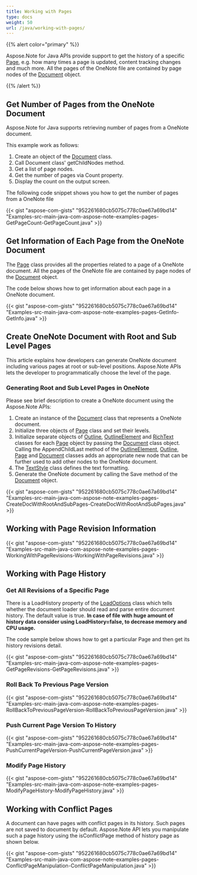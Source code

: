 ```yaml
---
title: Working with Pages
type: docs
weight: 50
url: /java/working-with-pages/
---
```


{{% alert color="primary" %}} 

Aspose.Note for Java APIs provide support to get the history of a specific [Page](http://www.aspose.com/api/java/note/com.aspose.note/classes/Page), e.g. how many times a page is updated, content tracking changes and much more. All the pages of the OneNote file are contained by page nodes of the [Document](http://www.aspose.com/api/java/note/com.aspose.note/classes/Document) object.

{{% /alert %}} 
## **Get Number of Pages from the OneNote Document**
Aspose.Note for Java supports retrieving number of pages from a OneNote document.

This example work as follows:

1. Create an object of the [Document](http://www.aspose.com/api/java/note/com.aspose.note/classes/Document) class.
1. Call Document class' getChildNodes method.
1. Get a list of page nodes.
1. Get the number of pages via Count property.
1. Display the count on the output screen.

The following code snippet shows you how to get the number of pages from a OneNote file

{{< gist "aspose-com-gists" "952261680cb5075c778c0ae67a69bd14" "Examples-src-main-java-com-aspose-note-examples-pages-GetPageCount-GetPageCount.java" >}}
## **Get Information of Each Page from the OneNote Document**
The [Page](http://www.aspose.com/api/java/note/com.aspose.note/classes/Page) class provides all the properties related to a page of a OneNote document. All the pages of the OneNote file are contained by page nodes of the [Document](http://www.aspose.com/api/java/note/com.aspose.note/classes/Document) object.

The code below shows how to get information about each page in a OneNote document.

{{< gist "aspose-com-gists" "952261680cb5075c778c0ae67a69bd14" "Examples-src-main-java-com-aspose-note-examples-pages-GetInfo-GetInfo.java" >}}
## **Create OneNote Document with Root and Sub Level Pages**
This article explains how developers can generate OneNote document including various pages at root or sub-level positions. Aspose.Note APIs lets the developer to programmatically choose the level of the page.
### **Generating Root and Sub Level Pages in OneNote**
Please see brief description to create a OneNote document using the Aspose.Note APIs:

1. Create an instance of the [Document](http://www.aspose.com/api/java/note/com.aspose.note/classes/Document) class that represents a OneNote document.
1. Initialize three objects of [Page](http://www.aspose.com/api/java/note/com.aspose.note/classes/Page) class and set their levels.
1. Initialize separate objects of [Outline](http://www.aspose.com/api/java/note/com.aspose.note/classes/Outline), [OutlineElement](http://www.aspose.com/api/java/note/com.aspose.note/classes/OutlineElement) and [RichText](http://www.aspose.com/api/java/note/com.aspose.note/classes/RichText) classes for each [Page](http://www.aspose.com/api/java/note/com.aspose.note/classes/Page) object by passing the [Document](http://www.aspose.com/api/java/note/com.aspose.note/classes/Document) class object. 
   Calling the AppendChildLast method of the [OutlineElement](http://www.aspose.com/api/java/note/com.aspose.note/classes/OutlineElement), [Outline](http://www.aspose.com/api/java/note/com.aspose.note/classes/Outline), [Page](http://www.aspose.com/api/java/note/com.aspose.note/classes/Page) and [Document](http://www.aspose.com/api/java/note/com.aspose.note/classes/Document) classes adds an appropriate new node that can be further used to add other nodes to the OneNote document.
1. The [TextStyle](http://www.aspose.com/api/java/note/com.aspose.note/classes/TextStyle) class defines the text formatting.
1. Generate the OneNote document by calling the Save method of the [Document](http://www.aspose.com/api/java/note/com.aspose.note/classes/Document) object.

{{< gist "aspose-com-gists" "952261680cb5075c778c0ae67a69bd14" "Examples-src-main-java-com-aspose-note-examples-pages-CreateDocWithRootAndSubPages-CreateDocWithRootAndSubPages.java" >}}
## **Working with Page Revision Information**
{{< gist "aspose-com-gists" "952261680cb5075c778c0ae67a69bd14" "Examples-src-main-java-com-aspose-note-examples-pages-WorkingWithPageRevisions-WorkingWithPageRevisions.java" >}}
## **Working with Page History**
### **Get All Revisions of a Specific Page**
There is a LoadHistory property of the [LoadOptions](http://www.aspose.com/api/java/note/com.aspose.note/classes/LoadOptions) class which tells whether the document loader should read and parse entire document history. The default value is true. **In case of file with huge amount of history data consider using LoadHistory=false, to decrease memory and CPU usage.**

The code sample below shows how to get a particular Page and then get its history revisions detail.

{{< gist "aspose-com-gists" "952261680cb5075c778c0ae67a69bd14" "Examples-src-main-java-com-aspose-note-examples-pages-GetPageRevisions-GetPageRevisions.java" >}}
### **Roll Back To Previous Page Version**
{{< gist "aspose-com-gists" "952261680cb5075c778c0ae67a69bd14" "Examples-src-main-java-com-aspose-note-examples-pages-RollBackToPreviousPageVersion-RollBackToPreviousPageVersion.java" >}}
### **Push Current Page Version To History**
{{< gist "aspose-com-gists" "952261680cb5075c778c0ae67a69bd14" "Examples-src-main-java-com-aspose-note-examples-pages-PushCurrentPageVersion-PushCurrentPageVersion.java" >}}
### **Modify Page History**
{{< gist "aspose-com-gists" "952261680cb5075c778c0ae67a69bd14" "Examples-src-main-java-com-aspose-note-examples-pages-ModifyPageHistory-ModifyPageHistory.java" >}}
## **Working with Conflict Pages**
A document can have pages with conflict pages in its history. Such pages are not saved to document by default. Aspose.Note API lets you manipulate such a page history using the isConflictPage method of history page as shown below.

{{< gist "aspose-com-gists" "952261680cb5075c778c0ae67a69bd14" "Examples-src-main-java-com-aspose-note-examples-pages-ConflictPageManipulation-ConflictPageManipulation.java" >}}
